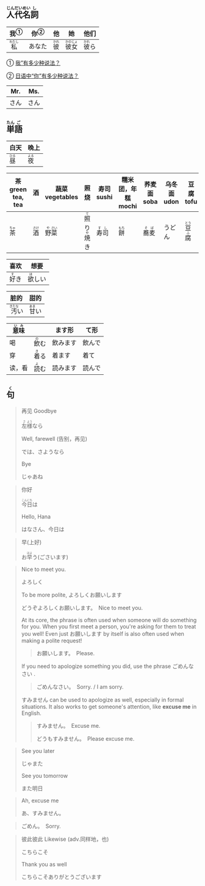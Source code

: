 ## <ruby><rb>人</rb><rt>じん</rt></ruby><ruby><rb>代</rb><rt>だい</rt></ruby><ruby><rb>名</rb><rt>めい</rt></ruby><ruby><rb>詞</rb><rt>し</rt></ruby>

| <a>我</a><sup>①</sup>                   | <a>你</a><sup>②</sup> | 他                                    | 她                                          | 他们                                    |
| --------------------------------------- | --------------------- | ------------------------------------- | ------------------------------------------- | --------------------------------------- |
| <ruby><rb>私</rb><rt>わたし</rt></ruby> | あなた                | <ruby><rb>彼</rb><rt>かれ</rt></ruby> | <ruby><rb>彼女</rb><rt>かのじょ</rt></ruby> | <ruby><rb>彼</rb><rt>かれ</rt></ruby>ら |

① [我”有多少种说法？](https://zhuanlan.zhihu.com/p/465315499#:~:text=%E6%97%A5%E8%AF%AD%E4%B8%AD%E6%9C%80%E5%B8%B8%E7%94%A8%E7%9A%84%20%E2%80%9C%E6%88%91%E2%80%9D%3A%20%E6%95%AC%E8%AF%AD%E4%B8%8E%E6%97%A5%E5%B8%B8%E8%AF%AD%20%E8%AE%A9%E6%88%91%E4%BB%AC%E6%9D%A5%E7%9C%8B%E7%9C%8B%E6%97%A5%E8%AF%AD%E4%B8%AD%E4%BB%A3%E8%AF%8D%E2%80%9C%E6%88%91%E2%80%9D%E6%9C%80%E5%B8%B8%E7%94%A8%E7%9A%84%E5%BD%A2%E5%BC%8F%3A%20%E7%A7%81,%28%E3%82%8F%E3%81%9F%E3%81%97%29%E3%80%81%E7%A7%81%20%28%E3%82%8F%E3%81%9F%E3%81%8F%E3%81%97%29%E3%80%81%E5%83%95%20%28%E3%81%BC%E3%81%8F%29%E3%80%81%E7%A7%81%20%28%E3%81%82%E3%81%9F%E3%81%97%29%E3%80%81%E8%87%AA%E5%88%86%20%28%E3%81%98%E3%81%B6%E3%82%93%29%E4%B8%8E%E4%BF%BA%20%28%E3%81%8A%E3%82%8C%29%E3%80%82 '知乎：“我”有多少种说法？')  

② [日语中“你”有多少种说法？](https://www.zhihu.com/question/46121806 '知乎：日语中“你”有多少种说法？')

| Mr.  | Ms.  |
| ---- | ---- |
| さん | さん |



## <ruby>単<rt>たん</rt>語<rt>ご</rt></ruby>

| 白天                                 | 晚上                                 |
| ---------------------------------- | ---------------------------------- |
| <ruby><rb>昼</rb><rt>ひる</rt></ruby> | <ruby><rb>夜</rb><rt>よる</rt></ruby> |

| 茶 green tea, tea            | 酒                           | 蔬菜 vegetables                                              | 照烧                                                         | 寿司 sushi                              | 糯米团，年糕 mochi           | 荞麦面 soba                             | 乌冬面 udon | 豆腐 tofu                                 | 苹果 apple                                |
| ---------------------------- | ---------------------------- | ------------------------------------------------------------ | ------------------------------------------------------------ | --------------------------------------- | ---------------------------- | --------------------------------------- | ----------- | ----------------------------------------- | ----------------------------------------- |
| <ruby>茶<rt>ちゃ</rt></ruby> | <ruby>酒<rt>さけ</rt></ruby> | <ruby><rb>野</rb><rt>や</rt></ruby><ruby><rb>菜</rb><rt>さい</rt></ruby> | <ruby>照<rt>て</rt>り<rt></rt>焼<rt>や</rt>き<rt></rt></ruby> | <ruby>寿<rt>す</rt>司<rt>し</rt></ruby> | <ruby>餅<rt>もち</rt></ruby> | <ruby>蕎<rt>そ</rt>麦<rt>ば</rt></ruby> | うどん      | <ruby>豆<rt>とう</rt>腐<rt>ふ</rt></ruby> | <ruby>林<rt>りん</rt>檎<rt>ご</rt></ruby> |

| 喜欢                                 | 想要                                  |
| ---------------------------------- | ----------------------------------- |
| <ruby><rb>好</rb><rt>す</rt></ruby>き | <ruby><rb>欲</rb><rt>ほ</rt></ruby>しい |

| 脏的                                   | 甜的                                  |
| ------------------------------------ | ----------------------------------- |
| <ruby><rb>汚</rb><rt>きたな</rt></ruby>い | <ruby><rb>甘</rb><rt>あま</rt></ruby>い |



| <ruby>意<rt>い</rt>味<rt>み</rt></ruby> |                              | ます形   | て形   |
| --------------------------------------- | ---------------------------- | -------- | ------ |
| 喝                                      | <ruby>飲<rt>の</rt>む</ruby> | 飲みます | 飲んで |
| 穿                                      | <ruby>着<rt>き</rt>る</ruby> | 着ます   | 着て   |
| 读，看                                  | <ruby>読<rt>よ</rt>む</ruby> | 読みます | 読んで |



## <ruby><rb>句</rb><rt>く</rt></ruby>

> 再见 Goodbye
>
> <ruby>左<rt>さ</rt>様<rt>よう</rt>なら</ruby>
>
> Well, farewell (告别，再见)
>
> では、さようなら
>
> Bye
>
> じゃあね

> 你好
>
> <ruby>今<rt>こん</rt>日<rt>にち</rt>は</ruby>
>
> Hello, Hana
>
> はなさん、今日は

> 早(上好)
> 
> お<ruby>早<rt>はよ</rt>う</ruby>(ごさいます)

> Nice to meet you.
>
> よろしく
>
> To be more polite, よろしくお願いします
>
> どうぞよろしくお願いします。　Nice to meet you.
>
> 
>
> At its core, the phrase is often used when someone will do something for you. When you first meet a person, you're asking for them to treat you well! Even just お願いします by itself is also often used when making a polite request!
>
> > お願いします。　Please.
>
> 
>
> If you need to apologize something you did, use the phrase ごめんなさい .
>
> > ごめんなさい。　Sorry. / I am sorry.
>
> 
>
> すみません can be used to apologize as well, especially in formal situations. It also works to get someone's attention, like **excuse me** in English.
>
> > すみません。　Excuse me.
> >
> > どうもすみません。　Please excuse me.

> See you later
>
> じゃまた
>
> See you tomorrow
>
> また明日

> Ah, excuse me
>
> あ、すみません。

> ごめん。　Sorry.

> 彼此彼此 Likewise (adv.同样地，也)
>
> こちらこそ
>
> Thank you as well
>
> こちらこそありがとうございます

